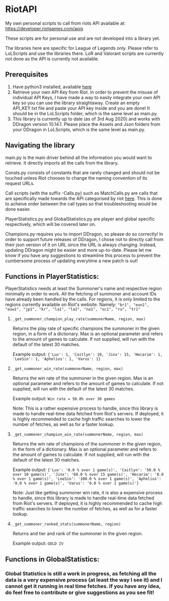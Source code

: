 # RiotAPI
My own personal scripts to call from riots API available at: https://developer.riotgames.com/apis

These scripts are for personal use and are not developed into a library yet. 

The libraries here are specific for League of Legends only. Please refer to LoLScripts and use the libraries there. LoR and Valorant scripts are currently not done as the API is currently not available.

## Prerequisites
1. Have python3 installed, available [here](https://www.python.org/downloads/ "Install python 3 here!")
2. Retrieve your own API Key from Riot. In order to prevent the misuse of individual API Keys, I have made a way to easily integrate your own API key so you can use the library straightaway. Create an empty API_KEY.txt file and paste your API key inside and you are done! It should be in the LoLScripts folder, which is the same level as main.py.
3. This library is currently up to date (as of 3rd Aug 2020) and works with DDragon version 10.14.1. Please place the Assets and Json folders from your DDragon in LoLScripts, which is the same level as main.py.


## Navigating the library
main.py is the main driver behind all the information you would want to retrieve. It directly imports all the calls from the library.

Consts.py consists of constants that are rarely changed and should not be touched unless Riot chooses to change the naming convention of its request URLs.

Call scripts (with the suffix -Calls.py) such as MatchCalls.py are calls that are specifically made towards the API categorised by riot [here](https://developer.riotgames.com/apis). This is done to acheive order between the call types so that troubleshooting would be done easier. 

PlayerStatistics.py and GlobalStatistics.py are player and global specific respectively, which will be covered later on.

Champions.py requires you to import DDragon, so please do so correctly! In order to support future releases of DDragon, I chose not to directly call from their json version of it on URL since the URL is always changing. Instead, updating DDragon might be easier and more up-to-date. Please let me know if you have any suggestions to streamline this process to prevent the cumbersome process of updating everytime a new patch is out!

## Functions in PlayerStatistics:
PlayerStatistics needs at least the Summoner's name and respective region minimally in order to work. All the fetching of summoner and account IDs have already been handled by the calls. For regions, it is only limited to the regions currently available on Riot's website. Namely: ```"br1", "eun1", "euw1", "jp1", "kr", "la1", "la2", "na1", "oc1", "ru", "tr1"```

1. ```_get_summoner_champion_play_rate(summonerName, region, max)``` 

    Returns the play rate of specific champions the summoner in the given region, in a form of a dictionary. Max is an optional parameter and refers to the amount of games to calculate. If not supplied, will run with the default of the latest 30 matches. 

    Example output: ```{'Lux': 1, 'Caitlyn': 10, 'Jinx': 15, 'Hecarim': 1, 'LeeSin': 1, 'Aphelios': 1, 'Varus': 1}```
2. ```_get_summoner_win_rate(summonerName, region, max)```
    
    Returns the win rate of the summoner in the given region. Max is an optional parameter and refers to the amount of games to calculate. If not supplied, will run with the default of the latest 30 matches. 

    Example output: ```Win rate = 50.0% over 30 games```
    
    Note: This is a rather expensive process to handle, since this library is made to handle real-time data fetched from Riot's servers. If deployed, it is highly recommended to cache high traffic searches to lower the number of fetches, as well as for a faster lookup.
3. ```_get_summoner_champion_win_rate(summonerName, region, max)```

    Returns the win rate of champions of the summoner in the given region, in the form of a dictionary. Max is an optional parameter and refers to the amount of games to calculate. If not supplied, will run with the default of the latest 30 matches. 

    Example output: ```{'Lux': '0.0 % over 1 game(s)', 'Caitlyn': '50.0 % over 10 game(s)', 'Jinx': '60.0 % over 15 game(s)', 'Hecarim': '0.0 % over 1 game(s)', 'LeeSin': '100.0 % over 1 game(s)', 'Aphelios': '0.0 % over 1 game(s)', 'Varus': '0.0 % over 1 game(s)'}```

    Note: Just like getting summoner win rate, it is also a expensive process to handle, since this library is made to handle real-time data fetched from Riot's servers. If deployed, it is highly recommended to cache high traffic searches to lower the number of fetches, as well as for a faster lookup.
4. ```_get_summoner_ranked_stats(summonerName, region)```

    Returns and tier and rank of the summoner in the given region.

    Example output: ```GOLD IV```

## Functions in GlobalStatistics:
### Global Statistics is still a work in progress, as fetching all the data is a very expensive process (at least the way I see it) and I cannot get it running in real time fetches. If you have any idea, do feel free to contribute or give suggestions as you see fit!
